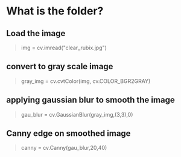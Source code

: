 # What is the folder?
## Load the image
> img = cv.imread("clear_rubix.jpg")
## convert to gray scale image
> gray_img = cv.cvtColor(img, cv.COLOR_BGR2GRAY)
## applying gaussian blur to smooth the image
> gau_blur = cv.GaussianBlur(gray_img,(3,3),0)
## Canny edge on smoothed image
> canny = cv.Canny(gau_blur,20,40)
